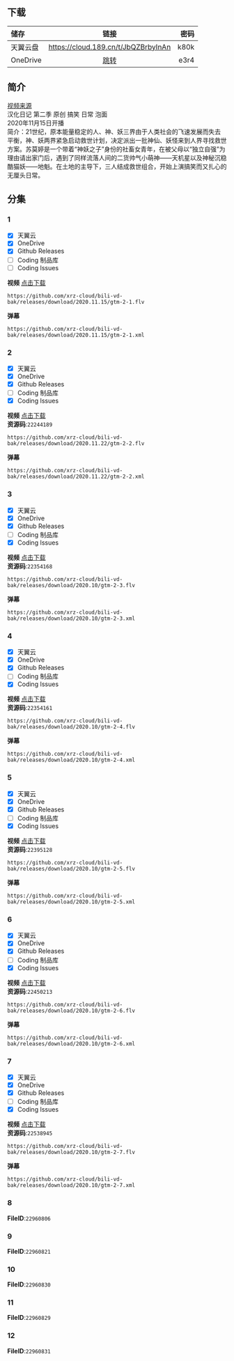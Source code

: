## 下载

储存 | 链接 | 密码
:----------- | :-----------: | -----------:
 天翼云盘        |     https://cloud.189.cn/t/JbQZBrbyInAn    |       k80k
 OneDrive | [跳转](https://xrzcloud-my.sharepoint.com/:f:/g/personal/xrz_xrzyun_ml/Ery7D9-yHK9DqaFZBJdm1RgBeLT9-lHovt50zvBSHbru0w?e=kJv9sn) | e3r4

## 简介
[视频来源](https://www.bilibili.com/bangumi/media/md28229502/)  
汉化日记 第二季 原创 搞笑 日常 泡面  
2020年11月15日开播  
简介：21世纪，原本能量稳定的人、神、妖三界由于人类社会的飞速发展而失去平衡，神、妖两界紧急启动救世计划，决定派出一批神仙、妖怪来到人界寻找救世方案。苏莫婷是一个带着“神妖之子”身份的社畜女青年，在被父母以“独立自强”为理由请出家门后，遇到了同样流落人间的二货帅气小萌神——天机星以及神秘沉稳酷猫妖——地魁。在土地的主导下，三人结成救世组合，开始上演搞笑而又扎心的无厘头日常。  
## 分集
### 1
- [x] 天翼云
- [x] OneDrive
- [x] Github Releases
- [ ] Coding 制品库
- [ ] Coding Issues

**视频**   [点击下载](https://github.com/xrz-cloud/bili-vd-bak/releases/download/2020.11.15/gtm-2-1.flv)
```
https://github.com/xrz-cloud/bili-vd-bak/releases/download/2020.11.15/gtm-2-1.flv
```
**弹幕**
```
https://github.com/xrz-cloud/bili-vd-bak/releases/download/2020.11.15/gtm-2-1.xml
```
### 2
- [x] 天翼云
- [x] OneDrive
- [x] Github Releases
- [ ] Coding 制品库
- [x] Coding Issues

**视频**   [点击下载](https://github.com/xrz-cloud/bili-vd-bak/releases/download/2020.11.22/gtm-2-2.flv)  
**资源码**:`22244189`
```
https://github.com/xrz-cloud/bili-vd-bak/releases/download/2020.11.22/gtm-2-2.flv
```
**弹幕**
```
https://github.com/xrz-cloud/bili-vd-bak/releases/download/2020.11.22/gtm-2-2.xml
```
### 3
- [x] 天翼云
- [x] OneDrive
- [x] Github Releases
- [ ] Coding 制品库
- [x] Coding Issues

**视频**   [点击下载](https://github.com/xrz-cloud/bili-vd-bak/releases/download/2020.10/gtm-1-3.flv)  
**资源码**:`22354168`
```
https://github.com/xrz-cloud/bili-vd-bak/releases/download/2020.10/gtm-2-3.flv
```
**弹幕**
```
https://github.com/xrz-cloud/bili-vd-bak/releases/download/2020.10/gtm-2-3.xml
```
### 4
- [x] 天翼云
- [x] OneDrive
- [x] Github Releases
- [ ] Coding 制品库
- [x] Coding Issues

**视频**   [点击下载](https://github.com/xrz-cloud/bili-vd-bak/releases/download/2020.10/gtm-2-4.flv)  
**资源码**:`22354161`
```
https://github.com/xrz-cloud/bili-vd-bak/releases/download/2020.10/gtm-2-4.flv
```
**弹幕**
```
https://github.com/xrz-cloud/bili-vd-bak/releases/download/2020.10/gtm-2-4.xml
```
### 5
- [x] 天翼云
- [x] OneDrive
- [x] Github Releases
- [ ] Coding 制品库
- [x] Coding Issues

**视频**   [点击下载](https://github.com/xrz-cloud/bili-vd-bak/releases/download/2020.10/gtm-2-5.flv)  
**资源码**:`22395128`
```
https://github.com/xrz-cloud/bili-vd-bak/releases/download/2020.10/gtm-2-5.flv
```
**弹幕**
```
https://github.com/xrz-cloud/bili-vd-bak/releases/download/2020.10/gtm-2-5.xml
```
### 6
- [x] 天翼云
- [x] OneDrive
- [x] Github Releases
- [ ] Coding 制品库
- [x] Coding Issues

**视频**   [点击下载](https://github.com/xrz-cloud/bili-vd-bak/releases/download/2020.10/gtm-2-6.flv)  
**资源码**:`22450213`
```
https://github.com/xrz-cloud/bili-vd-bak/releases/download/2020.10/gtm-2-6.flv
```
**弹幕**
```
https://github.com/xrz-cloud/bili-vd-bak/releases/download/2020.10/gtm-2-6.xml
```
### 7
- [x] 天翼云
- [x] OneDrive
- [x] Github Releases
- [ ] Coding 制品库
- [x] Coding Issues

**视频**   [点击下载](https://github.com/xrz-cloud/bili-vd-bak/releases/download/2020.10/gtm-2-7.flv)  
**资源码**:`22538945`
```
https://github.com/xrz-cloud/bili-vd-bak/releases/download/2020.10/gtm-2-7.flv
```
**弹幕**
```
https://github.com/xrz-cloud/bili-vd-bak/releases/download/2020.10/gtm-2-7.xml
```
### 8
**FileID**:`22960806`
### 9
**FileID**:`22960821`
### 10
**FileID**:`22960830`
### 11
**FileID**:`22960829`
### 12
**FileID**:`22960831`